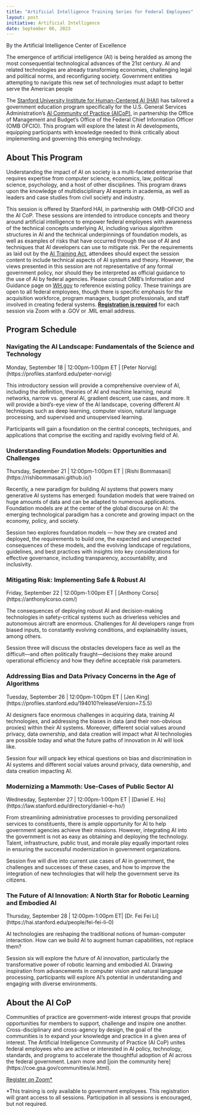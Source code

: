 ```yaml
---
title: "Artificial Intelligence Training Series for Federal Employees"
layout: post
initiative: Artificial Intelligence
date: September 06, 2023
---
```

By the Artificial Intelligence Center of Excellence


The emergence of artificial intelligence (AI) is being heralded as among the most consequential technological advances of the 21st century. AI and related technologies are already transforming economies, challenging legal and political norms, and reconfiguring society. Government entities attempting to navigate this new set of technologies must adapt to better serve the American people

The [Stanford University Institute for Human-Centered AI (HAI)](https://hai.stanford.edu/) has tailored a government education program specifically for the U.S. General Services Administration’s [AI Community of Practice (AICoP)](https://coe.gsa.gov/communities/ai.html), in partnership the Office of Management and Budget’s Office of the Federal Chief Information Officer (OMB OFCIO). This program will explore the latest in AI developments, equipping participants with knowledge needed to think critically about implementing and governing this emerging technology.

<h2>About This Program</h2>

Understanding the impact of AI on society is a multi-faceted enterprise that requires expertise from computer science, economics, law, political science, psychology, and a host of other disciplines. This program draws upon the knowledge of multidisciplinary AI experts in academia, as well as leaders and case studies from civil society and industry. 

This session is offered by Stanford HAI, in partnership with OMB-OFCIO and the AI CoP. These sessions are intended to introduce concepts and theory around artificial intelligence to empower federal employees with awareness of the technical concepts underlying AI, including various algorithm structures in AI and the technical underpinnings of foundation models, as well as examples of risks that have occurred through the use of AI and techniques that AI developers can use to mitigate risk. Per the requirements as laid out by the [AI Training Act](https://www.congress.gov/bill/117th-congress/senate-bill/2551), attendees should expect the session content to include technical aspects of AI systems and theory. However, the views presented in this session are not representative of any formal government policy, nor should they be interpreted as official guidance to the use of AI by federal agencies.  Please consult OMB’s Information and Guidance page on [WH.gov](https://www.whitehouse.gov/omb/information-for-agencies/) to reference existing policy.
These trainings are open to all federal employees, though there is specific emphasis for the acquisition workforce, program managers, budget professionals, and staff involved in creating federal systems. [**Registration is required**](https://gsa.zoomgov.com/webinar/register/WN_g8EC80ddR2OsLJnE7HS_IQ) for each session via Zoom with a .GOV or .MIL email address. 

<h2>Program Schedule</h2>
<h3>Navigating the AI Landscape: Fundamentals of the Science and Technology</h3> 
Monday, September 18 | 12:00pm-1:00pm ET | [Peter Norvig](https://profiles.stanford.edu/peter-norvig) 

This introductory session will provide a comprehensive overview of AI, including the definition, theories of AI and machine learning, neural networks, narrow vs. general AI, gradient descent, use cases, and more. It will provide a bird’s-eye view of the AI landscape, covering different AI techniques such as deep learning, computer vision, natural language processing, and supervised and unsupervised learning. 

Participants will gain a foundation on the central concepts, techniques, and applications that comprise the exciting and rapidly evolving field of AI.

<h3>Understanding Foundation Models: Opportunities and Challenges</h3> 
Thursday, September 21 | 12:00pm-1:00pm ET | [Rishi Bommasani](https://rishibommasani.github.io/)

Recently, a new paradigm for building AI systems that powers many generative AI systems has emerged: foundation models that were trained on huge amounts of data and can be adapted to numerous applications. Foundation models are at the center of the global discourse on AI: the emerging technological paradigm has a concrete and growing impact on the economy, policy, and society. 

Session two explores foundation models — how they are created and deployed, the requirements to build one, the expected and unexpected consequences of these models, and the evolving landscape of regulations, guidelines, and best practices with insights into key considerations for effective governance, including transparency, accountability, and inclusivity.

<h3>Mitigating Risk: Implementing Safe & Robust AI</h3>
Friday, September 22 | 12:00pm-1:00pm ET | [Anthony Corso](https://anthonylcorso.com/)

The consequences of deploying robust AI and decision-making technologies in safety-critical systems such as driverless vehicles and autonomous aircraft are enormous. Challenges for AI developers range from biased inputs, to constantly evolving conditions, and explainability issues, among others. 

Session three will discuss the obstacles developers face as well as the difficult—and often politically fraught—decisions they make around operational efficiency and how they define acceptable risk parameters.

<h3>Addressing Bias and Data Privacy Concerns in the Age of Algorithms</h3>
Tuesday, September 26 | 12:00pm-1:00pm ET | [Jen King](https://profiles.stanford.edu/194010?releaseVersion=7.5.5)

AI designers face enormous challenges in acquiring data, training AI technologies, and addressing the biases in data (and their non-obvious proxies) within their AI systems. Moreover, different social values around privacy, data ownership, and data creation will impact what AI technologies are possible today and what the future paths of innovation in AI will look like. 

Session four will unpack key ethical questions on bias and discrimination in AI systems and different social values around privacy, data ownership, and data creation impacting AI.

<h3>Modernizing a Mammoth: Use-Cases of Public Sector AI</h3>
Wednesday, September 27 | 12:00pm-1:00pm ET | [Daniel E. Ho](https://law.stanford.edu/directory/daniel-e-ho/)

From streamlining administrative processes to providing personalized services to constituents, there is ample opportunity for AI to help government agencies achieve their missions. However, integrating AI into the government is not as easy as obtaining and deploying the technology. Talent, infrastructure, public trust, and morale play equally important roles in ensuring the successful modernization in government organizations. 

Session five will dive into current use cases of AI in government, the challenges and successes of these cases, and how to improve the integration of new technologies that will help the government serve its citizens.

<h3>The Future of AI Innovation: A North Star for Robotic Learning and Embodied AI</h3> 
Thursday, September 28 | 12:00pm-1:00pm ET| [Dr. Fei Fei Li](https://hai.stanford.edu/people/fei-fei-li-0) 

AI technologies are reshaping the traditional notions of human-computer interaction. How can we build AI to augment human capabilities, not replace them? 

Session six will explore the future of AI innovation, particularly the transformative power of robotic learning and embodied AI. Drawing inspiration from advancements in computer vision and natural language processing, participants will explore 
AI’s potential in understanding and engaging with diverse environments.

<h2>About the AI CoP</h2>
Communities of practice are government-wide interest groups that provide opportunities for members to support, challenge and inspire one another. Cross-disciplinary and cross-agency by design, the goal of the communities is to expand your knowledge and practice in a given area of interest. The Artificial Intelligence Community of Practice (AI CoP) unites federal employees who are active or interested in AI policy, technology, standards, and programs to accelerate the thoughtful adoption of AI across the federal government. Learn more and [join the community here](https://coe.gsa.gov/communities/ai.html).

<a href="https://gsa.zoomgov.com/webinar/register/WN_g8EC80ddR2OsLJnE7HS_IQ" class="usa-button">Register on Zoom*</a>

*This training is only available to government employees. This registration will grant access to all sessions. Participation in all sessions is encouraged, but not required. 
